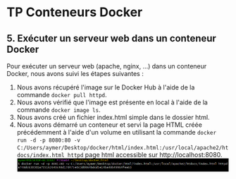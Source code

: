 TP Conteneurs Docker
====================

5\. Exécuter un serveur web dans un conteneur Docker
----------------------------------------------------

Pour exécuter un serveur web (apache, nginx, ...) dans un conteneur Docker, nous avons suivi les étapes suivantes :

1.  Nous avons récupéré l'image sur le Docker Hub à l'aide de la commande `docker pull httpd`.
2.  Nous avons vérifié que l'image est présente en local à l'aide de la commande `docker image ls`.
3.  Nous avons créé un fichier index.html simple dans le dossier html.
4.  Nous avons démarré un conteneur et servi la page HTML créée précédemment à l'aide d'un volume en utilisant la commande `docker run -d -p 8080:80 -v C:/Users/aymer/Desktop/docker/html/index.html:/usr/local/apache2/htdocs/index.html httpd` page html accessible sur http://localhost:8080.
![Screenshot](ScreenShots/screenShotBash5D.png)